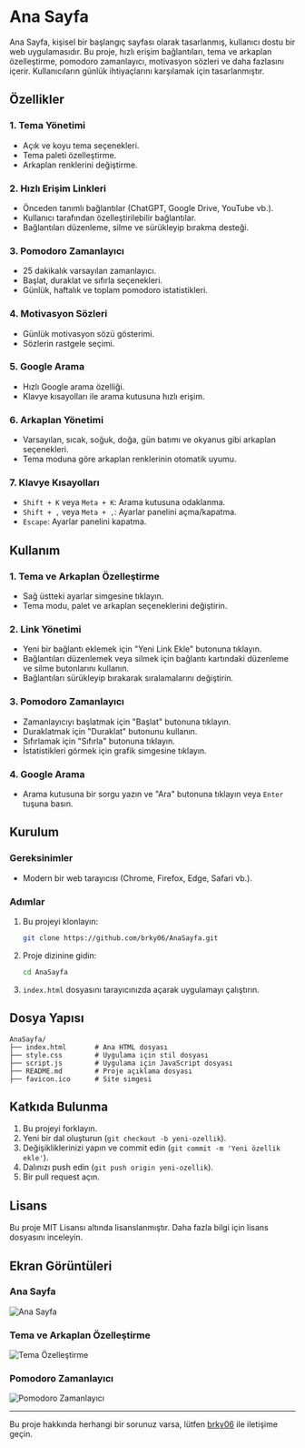 # Ana Sayfa

Ana Sayfa, kişisel bir başlangıç sayfası olarak tasarlanmış, kullanıcı dostu bir web uygulamasıdır. Bu proje, hızlı erişim bağlantıları, tema ve arkaplan özelleştirme, pomodoro zamanlayıcı, motivasyon sözleri ve daha fazlasını içerir. Kullanıcıların günlük ihtiyaçlarını karşılamak için tasarlanmıştır.

## Özellikler

### 1. Tema Yönetimi
- Açık ve koyu tema seçenekleri.
- Tema paleti özelleştirme.
- Arkaplan renklerini değiştirme.

### 2. Hızlı Erişim Linkleri
- Önceden tanımlı bağlantılar (ChatGPT, Google Drive, YouTube vb.).
- Kullanıcı tarafından özelleştirilebilir bağlantılar.
- Bağlantıları düzenleme, silme ve sürükleyip bırakma desteği.

### 3. Pomodoro Zamanlayıcı
- 25 dakikalık varsayılan zamanlayıcı.
- Başlat, duraklat ve sıfırla seçenekleri.
- Günlük, haftalık ve toplam pomodoro istatistikleri.

### 4. Motivasyon Sözleri
- Günlük motivasyon sözü gösterimi.
- Sözlerin rastgele seçimi.

### 5. Google Arama
- Hızlı Google arama özelliği.
- Klavye kısayolları ile arama kutusuna hızlı erişim.

### 6. Arkaplan Yönetimi
- Varsayılan, sıcak, soğuk, doğa, gün batımı ve okyanus gibi arkaplan seçenekleri.
- Tema moduna göre arkaplan renklerinin otomatik uyumu.

### 7. Klavye Kısayolları
- `Shift + K` veya `Meta + K`: Arama kutusuna odaklanma.
- `Shift + ,` veya `Meta + ,`: Ayarlar panelini açma/kapatma.
- `Escape`: Ayarlar panelini kapatma.

## Kullanım

### 1. Tema ve Arkaplan Özelleştirme
- Sağ üstteki ayarlar simgesine tıklayın.
- Tema modu, palet ve arkaplan seçeneklerini değiştirin.

### 2. Link Yönetimi
- Yeni bir bağlantı eklemek için "Yeni Link Ekle" butonuna tıklayın.
- Bağlantıları düzenlemek veya silmek için bağlantı kartındaki düzenleme ve silme butonlarını kullanın.
- Bağlantıları sürükleyip bırakarak sıralamalarını değiştirin.

### 3. Pomodoro Zamanlayıcı
- Zamanlayıcıyı başlatmak için "Başlat" butonuna tıklayın.
- Duraklatmak için "Duraklat" butonunu kullanın.
- Sıfırlamak için "Sıfırla" butonuna tıklayın.
- İstatistikleri görmek için grafik simgesine tıklayın.

### 4. Google Arama
- Arama kutusuna bir sorgu yazın ve "Ara" butonuna tıklayın veya `Enter` tuşuna basın.

## Kurulum

### Gereksinimler
- Modern bir web tarayıcısı (Chrome, Firefox, Edge, Safari vb.).

### Adımlar
1. Bu projeyi klonlayın:
    ```bash
    git clone https://github.com/brky06/AnaSayfa.git
    ```
2. Proje dizinine gidin:
    ```bash
    cd AnaSayfa
    ```
3. `index.html` dosyasını tarayıcınızda açarak uygulamayı çalıştırın.

## Dosya Yapısı

```
AnaSayfa/
├── index.html       # Ana HTML dosyası
├── style.css        # Uygulama için stil dosyası
├── script.js        # Uygulama için JavaScript dosyası
├── README.md        # Proje açıklama dosyası
├── favicon.ico      # Site simgesi
```

## Katkıda Bulunma

1. Bu projeyi forklayın.
2. Yeni bir dal oluşturun (`git checkout -b yeni-ozellik`).
3. Değişikliklerinizi yapın ve commit edin (`git commit -m 'Yeni özellik ekle'`).
4. Dalınızı push edin (`git push origin yeni-ozellik`).
5. Bir pull request açın.

## Lisans

Bu proje MIT Lisansı altında lisanslanmıştır. Daha fazla bilgi için lisans dosyasını inceleyin.

## Ekran Görüntüleri

### Ana Sayfa
![Ana Sayfa](screenshots/ana-sayfa.png)

### Tema ve Arkaplan Özelleştirme
![Tema Özelleştirme](screenshots/tema-ozellestirme.png)

### Pomodoro Zamanlayıcı
![Pomodoro Zamanlayıcı](screenshots/pomodoro-zamanlayici.png)

---

Bu proje hakkında herhangi bir sorunuz varsa, lütfen [brky06](https://github.com/brky06) ile iletişime geçin.
